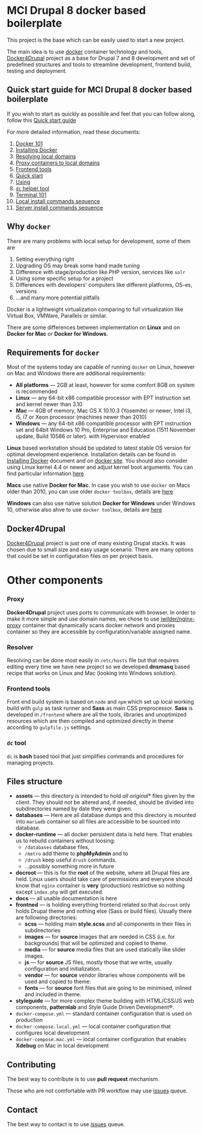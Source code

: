 # MCI Drupal 8 docker based boilerplate

This project is the base which can be easily used to start a new project.

The main idea is to use [docker](http://docker.com/) container technology and tools, [Docker4Drupal](http://docker4drupal.org/) project as a base for Drupal 7 and 8 development and set of predefined structures and tools to streamline development, frontend build, testing and deployment.

## Quick start guide for MCI Drupal 8 docker based boilerplate

If you wish to start as quickly as possible and feel that you can follow along, follow this [Quick start guide](docs/quickstart.md)

For more detailed information, read these documents:

1. [Docker 101](docs/docker.md)
2. [Installing Docker](docs/install_docker.md)
3. [Resolving local domains](docs/resolving.md)
4. [Proxy containers to local domains](docs/local_proxy.md)
5. [Frontend tools](docs/frontend.md)
6. [Quick start](docs/quickstart.md)
7. [Using](docs/using.md)
8. [`dc` helper tool](https://gitlab.com/MacMladen/dc/)
9. [Terminal 101](docs/terminal101.md)
10. [Local install commands sequence](docs/local-docker.sh)
11. [Server install commands sequence](docs/server-docker.sh)

## Why `docker`

There are many problems with local setup for development, some of them are

1. Setting everything right
2. Upgrading OS may break some hand made tuning
3. Difference with stage/production like PHP version, services like `solr`
4. Using some specific setup for a project
5. Differences with developers' computers like different platforms, OS-es, versions
6. ...and many more potential pitfalls

Docker is a lightweight virtualization comparing to full virtualization like Virtual Box, VMWare, Parallels or similar.

There are some differences between implementation on **Linux** and on **Docker for Mac** or **Docker for Windows**.

## Requirements for `docker`

Most of the systems today are capable of running `docker` on Linux, however on Mac and Windows there are additional requirements:

* **All platforms** — 2GB at least, however for some comfort 8GB on system is recommended
* **Linux** — any 64-bit x86 compatible processor with EPT instruction set and kernel newer than 3.10
* **Mac** — 4GB of memory, Mac OS X 10.10.3 (Yosemite) or newer, Intel i3, i5, i7 or Xeon processor (machines newer than 2010)
* **Windows** — any 64-bit x86 compatible processor with EPT instruction set and 64bit Windows 10 Pro, Enterprise and Education (1511 November update, Build 10586 or later). with Hypervisor enabled

**Linux** based workstation should be updated to latest stable OS version for optimal development experience. Installation details can be found in [Installing Docker](install_docker.md) document and on [docker site](http://docker.com/). You should also consider using Linux kernel 4.4 or newer and adjust kernel boot arguments. You can find particular information [here](https://docs.docker.com/engine/installation/linux/)

**Macs** use native **Docker for Mac**. In case you wish to use `docker` on Macs older than 2010, you can use older `docker toolbox`, details are [here](https://docs.docker.com/engine/installation/mac/)

**Windows** can also use native solution **Docker for Windows** under Windows 10, otherwise also ahve to use `docker toolbox`, details are [here](https://docs.docker.com/engine/installation/windows/)

## Docker4Drupal

[Docker4Drupal](http://docker4drupal.org/) project is just one of many existing Drupal stacks. It was chosen due to small size and easy usage scenario. There are many options that could be set in configuration files on per project basis.

# Other components

### Proxy

**Docker4Drupal** project uses ports to communicate with browser. In order to make it more simple and use domain names, we chose to use [jwilder/nginx-proxy](https://github.com/jwilder/nginx-proxy) container that dynamically scans docker network and proxies container so they are accessible by configuration/variable assigned name.

### Resolver

Resolving can be done most easily in `/etc/hosts` file but that requires editing every time we have new project so we developed **dnsmasq** based recipe that works on Linux and Mac (looking into Windows solution).

### Frontend tools

Front end build system is based on `node` and `npm` which set up local working build with `gulp` as task runner and **Sass** as main CSS preprocessor. **Sass** is developed in `/frontend` where are all the tools, libraries and unoptimized resources which are then compiled and optimized directly in theme according to `gulpfile.js` settings.

### `dc` tool

`dc` is **bash** based tool that just simplifies commands and procedures for managing projects.

## Files structure

* **assets** — this directory is intended to hold *all original** files given by the client. They should not be altered and, if needed, should be divided into subdirectories named by date they were given.
* **databases** — Here are all database dumps and this directory is mounted into `mariadb` container so all files are accessible to be sourced into database.
* **docker-runtime** — all docker persistent data is held here. That enables us to rebuild containers without loosing:
  - `/databases` database files,
  - `/metro` add theme to **phpMyAdmin** and to
  - `/drush` keep useful `drush` commands.
  - ...possibly something more in future
* **docroot** — this is for the **root** of the website, where all Drupal files are held. Linux users should take care of permissions and everyone should know that `nginx` container is **very** (production) restrictive so nothing except `index.php` will get executed.
* **docs** — all usable documentation is here
* **frontned** — is holding everything frontend related so that `docroot` only holds Drupal theme and nothing else (Sass or build files). Usually there are following directories:
  - **scss** — holding main **style.scss** and all components in their files in subdirectories
  - **images** — for **source** images that are needed in CSS (i.e. for backgrounds) that will be optimized and copied to theme.
  - **media** — for **source** media files that are used statically like slider images.
  - **js** — for **source** JS files, mostly those that we write, usually configuration and initialization.
  - **vendor** — for **source** vendor libraries whose components will be used and copied to theme.
  - **fonts** — for **source** font files that are going to be minimised, inlined and included in theme.
* **styleguide** — for more complex theme building with HTML/CSS/JS web components, **patternlab** and Style Guide Driven Development®.
* `docker-compose.yml` — standard container configuration that is used on production
* `docker-compose.local.yml` — local container configuration that configures local development
* `docker-compose.mac.yml` — local container configuration that enables **Xdebug** on Mac in local development

## Contributing

The best way to contribute is to use **pull request** mechanism.

Those who are not comfortable with PR workflow may use [issues](https://gitlab.com/MacMladen/mci-boilerplate-d8/issues) queue.

## Contact

The best way to contact is to use [issues](https://gitlab.com/MacMladen/mci-boilerplate-d8/issues) queue.
